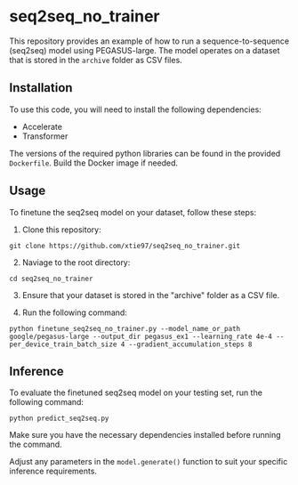 # seq2seq_no_trainer 

This repository provides an example of how to run a sequence-to-sequence (seq2seq) model using PEGASUS-large. The model operates on a dataset that is stored in the `archive` folder as CSV files.

## Installation

To use this code, you will need to install the following dependencies:

- Accelerate
- Transformer

The versions of the required python libraries can be found in the provided `Dockerfile`. Build the Docker image if needed.

## Usage
To finetune the seq2seq model on your dataset, follow these steps:

1. Clone this repository: 

```shell
git clone https://github.com/xtie97/seq2seq_no_trainer.git
```

2. Naviage to the root directory:
```shell
cd seq2seq_no_trainer
```

3. Ensure that your dataset is stored in the "archive" folder as a CSV file.

4. Run the following command:
```shell
python finetune_seq2seq_no_trainer.py --model_name_or_path google/pegasus-large --output_dir pegasus_ex1 --learning_rate 4e-4 --per_device_train_batch_size 4 --gradient_accumulation_steps 8
```

## Inference
To evaluate the finetuned seq2seq model on your testing set, run the following command:
```shell
python predict_seq2seq.py
```

Make sure you have the necessary dependencies installed before running the command.

Adjust any parameters in the  `model.generate()` function to suit your specific inference requirements. 
